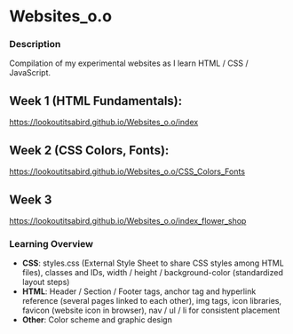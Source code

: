 # Websites_o.o
### Description
Compilation of my experimental websites as I learn HTML / CSS / JavaScript.

## Week 1 (HTML Fundamentals):
https://lookoutitsabird.github.io/Websites_o.o/index

## Week 2 (CSS Colors, Fonts):
https://lookoutitsabird.github.io/Websites_o.o/CSS_Colors_Fonts

## Week 3
https://lookoutitsabird.github.io/Websites_o.o/index_flower_shop

### Learning Overview
 - **CSS**: styles.css (External Style Sheet to share CSS styles among HTML files), classes and IDs, width / height / background-color (standardized layout steps)
 - **HTML**: Header / Section / Footer tags, anchor tag and hyperlink reference (several pages linked to each other), img tags, icon libraries, favicon (website icon in browser), nav / ul / li for consistent placement
 - **Other**: Color scheme and graphic design
